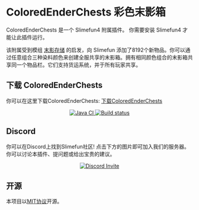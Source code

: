# ColoredEnderChests 彩色末影箱

ColoredEnderChests 是一个 Slimefun4 附属插件。
你需要安装 Slimefun4 才能让此插件运行。

该附属受到模组 [末影存储](https://www.curseforge.com/minecraft/mc-mods/ender-storage) 的启发，向 Slimefun 添加了8192个新物品。你可以通过任意组合三种染料颜色来创建全服共享的末影箱。拥有相同颜色组合的末影箱共享同一个物品栏。它们支持货运系统，并于所有玩家共享。

## 下载 ColoredEnderChests

你可以在这里下载ColoredEnderChests: [下载ColoredEnderChests](https://builds.guizhanss.net/ybw0014/ColoredEnderChests-CN/master)

<p align="center">
  <a href="https://github.com/ybw0014/ColoredEnderChests-CN/actions/workflows/maven.yml">
    <img src="https://github.com/ybw0014/ColoredEnderChests-CN/actions/workflows/maven.yml/badge.svg" alt="Java CI"/>
  </a>

  <a href="https://builds.guizhanss.net/ybw0014/ColoredEnderChests-CN/master">
    <img src="https://builds.guizhanss.net/f/ybw0014/ColoredEnderChests-CN/master/badge.svg" alt="Build status"/>
  </a>
</p>

## Discord

你可以在Discord上找到Slimefun社区!
点击下方的图片即可加入我们的服务器。你可以讨论本插件、提问题或给出宝贵的建议。

<p align="center">
  <a href="https://discord.gg/fsD4Bkh">
    <img src="https://img.shields.io/discord/565557184348422174?color=7289DA&label=Discord&style=for-the-badge" alt="Discord Invite"/>
  </a>
</p>

## 开源
本项目以[MIT协议](/LICENSE)开源。
